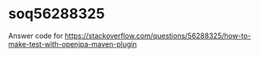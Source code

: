 # soq56288325
Answer code for https://stackoverflow.com/questions/56288325/how-to-make-test-with-openjpa-maven-plugin
